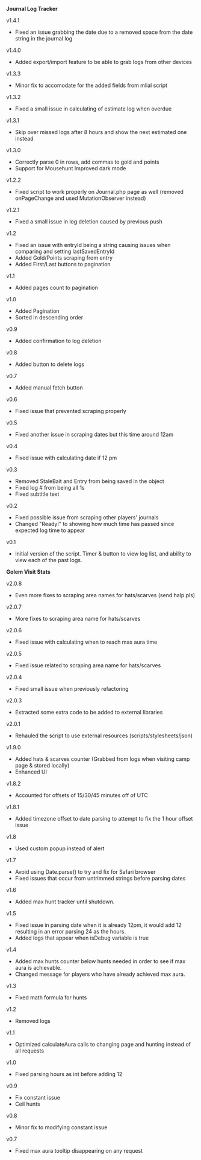__Journal Log Tracker__

v1.4.1
- Fixed an issue grabbing the date due to a removed space from the date string in the journal log

v1.4.0
- Added export/import feature to be able to grab logs from other devices

v1.3.3
- Minor fix to accomodate for the added fields from mlial script

v1.3.2
- Fixed a small issue in calculating of estimate log when overdue

v1.3.1
- Skip over missed logs after 8 hours and show the next estimated one instead

v1.3.0
- Correctly parse 0 in rows, add commas to gold and points
- Support for Mousehunt Improved dark mode

v1.2.2
- Fixed script to work properly on Journal.php page as well (removed onPageChange and used MutationObserver instead)

v1.2.1
- Fixed a small issue in log deletion caused by previous push

v1.2
- Fixed an issue with entryId being a string causing issues when comparing and setting lastSavedEntryId
- Added Gold/Points scraping from entry
- Added First/Last buttons to pagination

v1.1
- Added pages count to pagination

v1.0
- Added Pagination
- Sorted in descending order

v0.9
- Added confirmation to log deletion

v0.8
- Added button to delete logs

v0.7
- Added manual fetch button

v0.6
- Fixed issue that prevented scraping properly

v0.5
- Fixed another issue in scraping dates but this time around 12am

v0.4
- Fixed issue with calculating date if 12 pm

v0.3
- Removed StaleBait and Entry from being saved in the object
- Fixed log # from being all 1s
- Fixed subtitle text

v0.2
- Fixed possible issue from scraping other players' journals
- Changed "Ready!" to showing how much time has passed since expected log time to appear

v0.1
- Initial version of the script. Timer & button to view log list, and ability to view each of the past logs.


__Golem Visit Stats__

v2.0.8
- Even more fixes to scraping area names for hats/scarves (send halp pls)

v2.0.7
- More fixes to scraping area name for hats/scarves

v2.0.6
- Fixed issue with calculating when to reach max aura time

v2.0.5
- Fixed issue related to scraping area name for hats/scarves

v2.0.4
- Fixed small issue when previously refactoring

v2.0.3
- Extracted some extra code to be added to external libraries

v2.0.1
- Rehauled the script to use external resources (scripts/stylesheets/json)

v1.9.0
- Added hats & scarves counter (Grabbed from logs when visiting camp page & stored locally)
- Enhanced UI

v1.8.2
- Accounted for offsets of 15/30/45 minutes off of UTC

v1.8.1
- Added timezone offset to date parsing to attempt to fix the 1 hour offset issue

v1.8
- Used custom popup instead of alert

v1.7
- Avoid using Date.parse() to try and fix for Safari browser
- Fixed issues that occur from untrimmed strings before parsing dates

v1.6
- Added max hunt tracker until shutdown.

v1.5
- Fixed issue in parsing date when it is already 12pm, it would add 12 resulting in an error parsing 24 as the hours.
- Added logs that appear when isDebug variable is true

v1.4
- Added max hunts counter below hunts needed in order to see if max aura is achievable.
- Changed message for players who have already achieved max aura.

v1.3
- Fixed math formula for hunts

v1.2
- Removed logs

v1.1
- Optimized calculateAura calls to changing page and hunting instead of all requests

v1.0
- Fixed parsing hours as int before adding 12

v0.9
- Fix constant issue
- Ceil hunts

v0.8
- Minor fix to modifying constant issue

v0.7
- Fixed max aura tooltip disappearing on any request